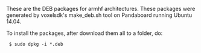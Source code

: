 These are the DEB packages for armhf architectures.  These packages were generated by voxelsdk's make_deb.sh tool on Pandaboard running Ubuntu 14.04. 

To install the packages, after download them all to a folder, do:

     $ sudo dpkg -i *.deb 
